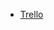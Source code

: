 


 
- <a href="https://trello.com/invite/b/65fac80d815f486bf403ebc5/ATTIf7bdc8b2c1fcef8cf71307e566471cd8F5D6C2B2/cinemas"> Trello </a>
 
